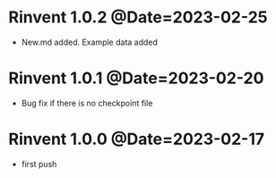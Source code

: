 # Rinvent 1.0.2 @Date=2023-02-25

* New.md added. Example data added

# Rinvent 1.0.1 @Date=2023-02-20

* Bug fix if there is no checkpoint file

# Rinvent 1.0.0 @Date=2023-02-17

* first push


